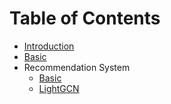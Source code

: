 # Table of Contents

- [Introduction](introduction.md)
- [Basic](basic.md)
- Recommendation System
    - [Basic](Recommendation%20System/Basic.md)
    - [LightGCN](Recommendation%20System/LightGCN.md)